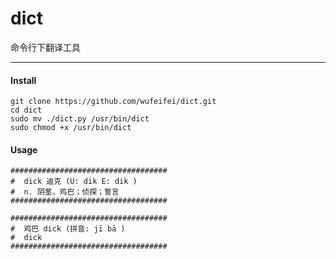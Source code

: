 dict
====

命令行下翻译工具

---
#### Install

```
git clone https://github.com/wufeifei/dict.git
cd dict
sudo mv ./dict.py /usr/bin/dict
sudo chmod +x /usr/bin/dict
```

#### Usage

```
###################################
#  dick 迪克 (U: dik E: dik )
#  n. 阴茎，鸡巴；侦探；誓言
###################################
```


```
###################################
#  鸡巴 dick (拼音: jī bā )
#  dick
###################################
```
